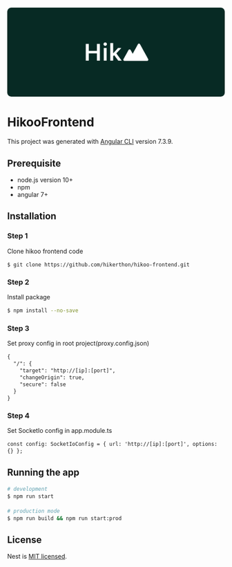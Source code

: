 ![image](doc/source/image/Hikoo_logo.png)
# HikooFrontend

This project was generated with [Angular CLI](https://github.com/angular/angular-cli) version 7.3.9.

## Prerequisite
- node.js version 10+
- npm
- angular 7+
## Installation

### Step 1
Clone hikoo frontend code
```
$ git clone https://github.com/hikerthon/hikoo-frontend.git
```

### Step 2
Install package
```bash
$ npm install --no-save
```

### Step 3
Set proxy config in root project(proxy.config.json)
```
{
  "/": {
    "target": "http://[ip]:[port]",
    "changeOrigin": true,
    "secure": false
  }
}
```

### Step 4
Set SocketIo config in app.module.ts
```
const config: SocketIoConfig = { url: 'http://[ip]:[port]', options: {} };
```

## Running the app

```bash
# development
$ npm run start

# production mode
$ npm run build && npm run start:prod
```

## License

  Nest is [MIT licensed](LICENSE).
